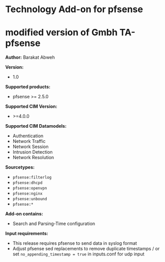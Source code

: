 # Technology Add-on for pfsense
# modified version of Gmbh TA-pfsense
**Author:** Barakat Abweh

**Version:**

* 1.0

**Supported products:**

* pfsense >= 2.5.0

**Supported CIM Version:**

* &gt;=4.0.0

**Supported CIM Datamodels:**

* Authentication
* Network Traffic
* Network Session
* Intrusion Detection
* Network Resolution

**Sourcetypes:**

* `pfsense:filterlog`
* `pfsense:dhcpd`
* `pfsense:openvpn`
* `pfsense:nginx`
* `pfsense:unbound`
* `pfsense:*`

**Add-on contains:**

* Search and Parsing-Time configuration

**Input requirements:**

* This release requires pfsense to send data in syslog format
* Adjust pfsense sed replacements to remove duplicate timestamps / or set `no_appending_timestamp = true` in inputs.conf for udp input
